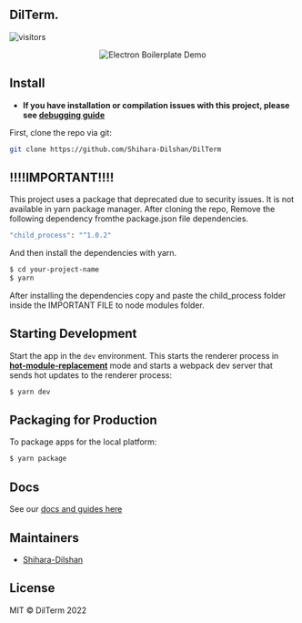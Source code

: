 ## DilTerm.

![visitors](https://visitor-badge.glitch.me/badge?page_id=dilterm.visitor-badge)

<div align="center">

![Electron Boilerplate Demo](https://raw.githubusercontent.com/Shihara-Dilshan/DilTerm/master/Screenshot_2020-12-07_09-26-20.png)

</div>

## Install

- **If you have installation or compilation issues with this project, please see [debugging guide](https://github.com/electron-react-boilerplate/electron-react-boilerplate/issues/400)**

First, clone the repo via git:

```bash
git clone https://github.com/Shihara-Dilshan/DilTerm
```

## !!!!IMPORTANT!!!!

This project uses a package that deprecated due to security issues. It is not available in yarn package manager. After cloning the repo, Remove the following dependency fromthe package.json file dependencies.

```bash
"child_process": "^1.0.2"
```

And then install the dependencies with yarn.

```bash
$ cd your-project-name
$ yarn
```

After installing the dependencies copy and paste the child_process folder inside the IMPORTANT FILE to node modules folder.

## Starting Development

Start the app in the `dev` environment. This starts the renderer process in [**hot-module-replacement**](https://webpack.js.org/guides/hmr-react/) mode and starts a webpack dev server that sends hot updates to the renderer process:

```bash
$ yarn dev
```

## Packaging for Production

To package apps for the local platform:

```bash
$ yarn package
```

## Docs

See our [docs and guides here](https://electron-react-boilerplate.js.org/docs/installation)

## Maintainers

- [Shihara-Dilshan](https://github.com/Shihara-Dilshan)

## License

MIT © DilTerm 2022
